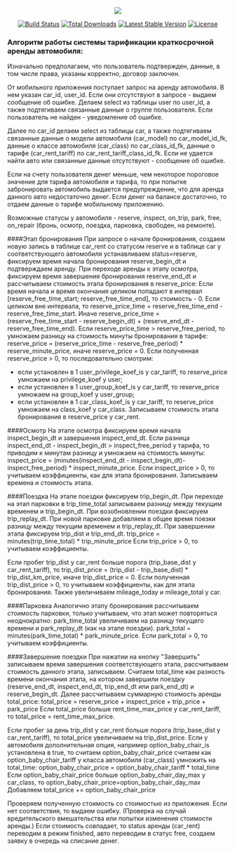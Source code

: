 <p align="center"><img src="https://laravel.com/assets/img/components/logo-laravel.svg"></p>

<p align="center">
<a href="https://travis-ci.org/laravel/framework"><img src="https://travis-ci.org/laravel/framework.svg" alt="Build Status"></a>
<a href="https://packagist.org/packages/laravel/framework"><img src="https://poser.pugx.org/laravel/framework/d/total.svg" alt="Total Downloads"></a>
<a href="https://packagist.org/packages/laravel/framework"><img src="https://poser.pugx.org/laravel/framework/v/stable.svg" alt="Latest Stable Version"></a>
<a href="https://packagist.org/packages/laravel/framework"><img src="https://poser.pugx.org/laravel/framework/license.svg" alt="License"></a>
</p>

### Алгоритм работы системы тарификации краткосрочной аренды автомобиля:

Изначально предполагаем, что пользователь подтвержден, данные, в том числе права, указаны корректно, договор заключен.

От мобильного приложения поступает запрос на аренду автомобиля. В нем указан car_id, user_id.
Если они отсутствуют в запросе - выдаем сообщение об ошибке.
Делаем select из таблицы user по user_id, а также подтягиваем связанные данные о группе пользователя. Если
пользователь не найден - уведомление об ошибке.

Далее по car_id делаем select из таблицы car, а также подтягиваем связанные данные о модели автомобиля (car_model) по car_model_id_fk,
данные о классе автомобиля (car_class) по car_class_id_fk, данные о тарифе (car_rent_tariff) по car_rent_tariff_class_id_fk.
Если не удается найти авто или связанные данные отсутствуют - сообщение об ошибке.

Если на счету пользователя денег меньше, чем некоторое пороговое значение для тарифа автомобиля и тарифа, 
то при попытке забронировать автомобиль выдается предупреждение, что для аренда данного авто недостаточно денег.
Если денег на балансе достаточно, то отдаем данные о тарифе мобильному приложению.

Возможные статусы у автомобиля - reserve, inspect, on_trip, park, free, on_repair (бронь, осмотр, поездка, парковка, свободен, на ремонте).

####Этап бронирования
При запросе о начале бронирования, создаем новую запись в таблице car_rent со статусом reserve и в таблице car у соответствующего
автомобиля устанавливаем status=reserve, фиксируем время начала бронирования reserve_begin_dt и подтверждаем аренду.
При переходе аренды к этапу осмотра, фиксируем время завершения бронирования reserve_end_dt и 
рассчитываем стоимость этапа бронирования в reserve_price:
Если время начала и время окончания целиком попадают в интервал [reserve_free_time_start; reserve_free_time_end], 
то стоимость - 0.
Если целиком вне интервала, то reserve_price_time = reserve_free_time_end - reserve_free_time_start.
Иначе reserve_price_time = (reserve_free_time_start - reserve_begin_dt) + (reserve_end_dt - reserve_free_time_end).
Если reserve_price_time > reserve_free_period, то умножаем разницу на стоимость минуты бронирования в тарифе:
reserve_price = (reserve_price_time - reserve_free_period) * reserve_minute_price, иначе reserve_price = 0.
Если полученная reserve_price > 0, то последовательно смотрим:
  - если установлен в 1 user_privilege_koef_is у car_tariff, то reserve_price умножаем на privilege_koef у user;
  - если установлен в 1 user_group_koef_is у car_tariff, то reserve_price умножаем на group_koef у user_group;
  - если установлен в 1 car_class_koef_is у car_tariff, то reserve_price умножаем на class_koef у car_class.
Записываем стоимость этапа бронирования в reserve_price у car_rent. 

####Осмотр
На этапе осмотра фиксируем время начала inspect_begin_dt и завершения inspect_end_dt.
Если разница inspect_end_dt - inspect_begin_dt > inspect_free_period у тарифа, 
то приводим к минутам разницу и умножаем на стоимость минуты:
inspect_price  = (minutes(inspect_end_dt - inspect_begin_dt)- inspect_free_period) * inspect_minute_price.
Если inspect_price  > 0, то учитываем коэффициенты, как для этапа бронирования.
Записываем времена и стоимость этапа.

####Поездка
На этапе поездки фиксируем trip_begin_dt. При переходе на этап парковки в trip_time_total записываем разницу между текущим временем 
и trip_begin_dt. При возобновлении поездки фиксируем trip_replay_dt. 
При новой парковке добавляем в общее время поезки разницу между текущим временем и trip_replay_dt.
При завершении этапа фиксируем trip_dist и trip_end_dt.
trip_price = minutes(trip_time_total) * trip_minute_price
Если trip_price > 0, то учитываем коэффициенты.

Если пробег trip_dist у car_rent больше порога (trip_base_dist у car_rent_tariff), то
trip_dist_price  = (trip_dist - trip_base_dist) * trip_dist_km_price, иначе trip_dist_price = 0.
Если полученная trip_dist_price  > 0, то учитываем коэффициенты, как для этапа бронирования.
Также увеличиваем mileage_today и mileage_total у car.

####Парковка
Аналогично этапу бронирования рассчитываем стоимость парковки, только учитываем, что этап
может повторяться неоднократно: park_time_total увеличиваем на разницу текущего времени и park_replay_dt (как на этапе поездки).
park_total = minutes(park_time_total) * park_minute_price.
Если park_total > 0, то учитываем коэффициенты.

####Завершение поездки
При нажатии на кнопку "Завершить" записываем время завершения соответствующего этапа, рассчитываем
стоимость данного этапа, записываем. Считаем total_time как разность времени окончания этапа, на котором завершили поездку 
(reserve_end_dt, inspect_end_dt, trip_end_dt или park_end_dt) и reserve_begin_dt.
Далее рассчитываем суммарную стоимость аренды total_price:
total_price = reserve_price + inspect_price + trip_price + park_price
Если total_price больше rent_time_max_price у car_rent_tariff, 
то total_price = rent_time_max_price.

Если пробег за день trip_dist у car_rent больше порога (trip_base_dist у car_rent_tariff), то total_price увеличиваем на trip_dist_price.
Если у автомобиля дополнительная опция, например option_baby_chair_is установлена в true, то
считаем option_baby_chair_price считаем как option_baby_chair_tariff у класса автомобиля (car_class) умножить на total_time:
option_baby_chair_price = option_baby_chair_tariff * total_time
Если option_baby_chair_price больше option_baby_chair_day_max у car_class, то option_baby_chair_price=option_baby_chair_day_max
Добавляем total_price += option_baby_chair_price

Проверяем полученную стоимость со стоимостью из приложения. Если нет соответствия, то выдаем ошибку. 
(Проверка на случай вредительского вмешательства или попытки изменения стоимости аренды.)
Если стоимость совпадает, то status аренды (car_rent) переводим  в режим finished, авто переводим в статус free, 
создаем заявку в очередь на списание денег.